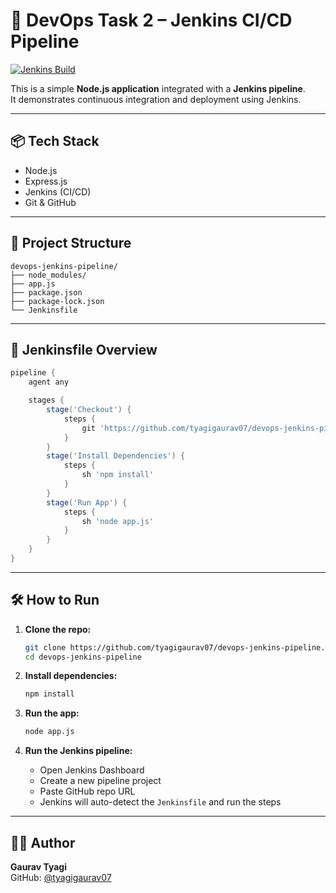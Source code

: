 # 🚀 DevOps Task 2 – Jenkins CI/CD Pipeline

[![Jenkins Build](https://img.shields.io/badge/Jenkins-Build-blue)](https://www.jenkins.io/)

This is a simple **Node.js application** integrated with a **Jenkins pipeline**.  
It demonstrates continuous integration and deployment using Jenkins.

---

## 📦 Tech Stack

- Node.js  
- Express.js  
- Jenkins (CI/CD)  
- Git & GitHub  

---

## 📁 Project Structure

```
devops-jenkins-pipeline/
├── node_modules/
├── app.js
├── package.json
├── package-lock.json
└── Jenkinsfile
```

---

## 📄 Jenkinsfile Overview

```groovy
pipeline {
    agent any

    stages {
        stage('Checkout') {
            steps {
                git 'https://github.com/tyagigaurav07/devops-jenkins-pipeline.git'
            }
        }
        stage('Install Dependencies') {
            steps {
                sh 'npm install'
            }
        }
        stage('Run App') {
            steps {
                sh 'node app.js'
            }
        }
    }
}
```

---

## 🛠️ How to Run

1. **Clone the repo:**

   ```bash
   git clone https://github.com/tyagigaurav07/devops-jenkins-pipeline.git
   cd devops-jenkins-pipeline
   ```

2. **Install dependencies:**

   ```bash
   npm install
   ```

3. **Run the app:**

   ```bash
   node app.js
   ```

4. **Run the Jenkins pipeline:**

   - Open Jenkins Dashboard  
   - Create a new pipeline project  
   - Paste GitHub repo URL  
   - Jenkins will auto-detect the `Jenkinsfile` and run the steps  

---

## 🙋‍♂️ Author

**Gaurav Tyagi**  
GitHub: [@tyagigaurav07](https://github.com/tyagigaurav07)
